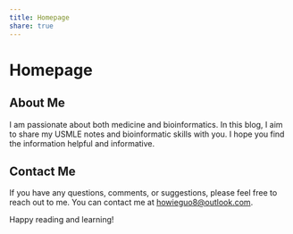 ```yaml
---
title: Homepage
share: true
---
```

# Homepage
## About Me
I am passionate about both medicine and bioinformatics. In this blog, I aim to share my USMLE notes and bioinformatic skills with you. I hope you find the information helpful and informative.
## Contact Me
If you have any questions, comments, or suggestions, please feel free to reach out to me. You can contact me at howieguo8@outlook.com.

Happy reading and learning!